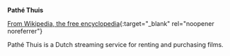 <!-- markdownlint-disable MD041-->
**Pathé Thuis**<br>

[From Wikipedia, the free encyclopedia](https://nl.wikipedia.org/wiki/Path%C3%A9_Thuis){:target="\_blank" rel="noopener noreferrer"}

Pathé Thuis is a Dutch streaming service for renting and purchasing films.
<!-- markdownlint-enable MD041-->

